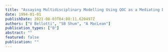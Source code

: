 ```yaml
---
title: "Assaying Multidisciplinary Modelling Using QOC as a Mediating Design Expression: The EuroCODE AV Exemplar"
date: 1994-01-01
publishDate: 2021-08-03T04:08:11.620497Z
authors: ["V Bellotti", "SB Shum", "A MacLean"]
publication_types: ["0"]
abstract: ""
featured: false
publication: ""
---
```


